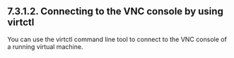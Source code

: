 ## 7.3.1.2. Connecting to the VNC console by using virtctl

You can use the virtctl command line tool to connect to the VNC console of a running virtual machine.

<!-- image -->

